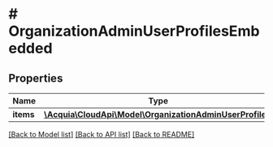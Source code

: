 # # OrganizationAdminUserProfilesEmbedded

## Properties

Name | Type | Description | Notes
------------ | ------------- | ------------- | -------------
**items** | [**\Acquia\CloudApi\Model\OrganizationAdminUserProfile[]**](OrganizationAdminUserProfile.md) |  | [optional]

[[Back to Model list]](../../README.md#models) [[Back to API list]](../../README.md#endpoints) [[Back to README]](../../README.md)
